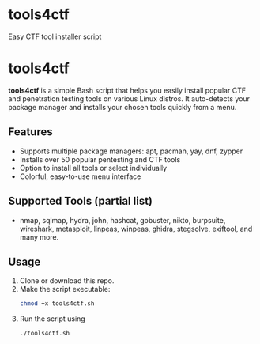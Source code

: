 # tools4ctf
Easy CTF tool installer script

# tools4ctf

**tools4ctf** is a simple Bash script that helps you easily install popular CTF and penetration testing tools on various Linux distros. It auto-detects your package manager and installs your chosen tools quickly from a menu.

## Features

- Supports multiple package managers: apt, pacman, yay, dnf, zypper
- Installs over 50 popular pentesting and CTF tools
- Option to install all tools or select individually
- Colorful, easy-to-use menu interface

## Supported Tools (partial list)

- nmap, sqlmap, hydra, john, hashcat, gobuster, nikto, burpsuite, wireshark, metasploit, linpeas, winpeas, ghidra, stegsolve, exiftool, and many more.

## Usage

1. Clone or download this repo.
2. Make the script executable:
   ```bash
   chmod +x tools4ctf.sh
3. Run the script using
   ```bash
   ./tools4ctf.sh
